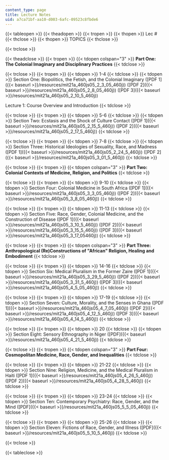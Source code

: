 ```yaml
---
content_type: page
title: Lecture Notes
uid: a7ca71bf-aa10-d003-6afc-09523c8fbde6
---
```


{{< tableopen >}}
{{< theadopen >}}
{{< tropen >}}
{{< thopen >}}
Lec #
{{< thclose >}}
{{< thopen >}}
TOPICS
{{< thclose >}}

{{< trclose >}}

{{< theadclose >}}
{{< tropen >}}
{{< tdopen colspan="3" >}}
**Part One: The Colonial Imaginary and Disciplinary Practices**
{{< tdclose >}}

{{< trclose >}}
{{< tropen >}}
{{< tdopen >}}
1-4
{{< tdclose >}}
{{< tdopen >}}
Section One: Biopolitics, the Fetish, and the Colonial Imaginary ([PDF 1]({{< baseurl >}}/resources/mit21a_460js05_2_3_05_460j)) ([PDF 2]({{< baseurl >}}/resources/mit21a_460js05_2_8_05_460j)) ([PDF 3]({{< baseurl >}}/resources/mit21a_460js05_2_10_5_460j))  
  
Lecture 1: Course Overview and Introduction
{{< tdclose >}}

{{< trclose >}}
{{< tropen >}}
{{< tdopen >}}
5-6
{{< tdclose >}}
{{< tdopen >}}
Section Two: Ecstasis and the Shock of Culture Contact ([PDF 1]({{< baseurl >}}/resources/mit21a_460js05_2_15_5_460j)) ([PDF 2]({{< baseurl >}}/resources/mit21a_460js05_2_17_5_460j))
{{< tdclose >}}

{{< trclose >}}
{{< tropen >}}
{{< tdopen >}}
7-8
{{< tdclose >}}
{{< tdopen >}}
Section Three: Historical Ideologies of Sexuality, Race, and Madness ([PDF 1]({{< baseurl >}}/resources/mit21a_460js05_2_24_5_460j)) ([PDF 2]({{< baseurl >}}/resources/mit21a_460js05_3_01_5_460j))
{{< tdclose >}}

{{< trclose >}}
{{< tropen >}}
{{< tdopen colspan="3" >}}
**Part Two: Colonial Contexts of Medicine, Religion, and Politics**
{{< tdclose >}}

{{< trclose >}}
{{< tropen >}}
{{< tdopen >}}
9-10
{{< tdclose >}}
{{< tdopen >}}
Section Four: Colonial Medicine in South Africa ([PDF 1]({{< baseurl >}}/resources/mit21a_460js05_3_3_05_460j)) ([PDF 2]({{< baseurl >}}/resources/mit21a_460js05_3_8_05_460j))
{{< tdclose >}}

{{< trclose >}}
{{< tropen >}}
{{< tdopen >}}
11-13
{{< tdclose >}}
{{< tdopen >}}
Section Five: Race, Gender, Colonial Medicine, and the Construction of Disease ([PDF 1]({{< baseurl >}}/resources/mit21a_460js05_3_10_5_460j)) ([PDF 2]({{< baseurl >}}/resources/mit21a_460js05_3_15_5_460j)) ([PDF 3]({{< baseurl >}}/resources/mit21a_460js05_3_17_05460j))
{{< tdclose >}}

{{< trclose >}}
{{< tropen >}}
{{< tdopen colspan="3" >}}
**Part Three: Anthropological (Re)Constructions of "African" Religion, Healing and Embodiment**
{{< tdclose >}}

{{< trclose >}}
{{< tropen >}}
{{< tdopen >}}
14-16
{{< tdclose >}}
{{< tdopen >}}
Section Six: Medical Pluralism in the Former Zaire ([PDF 1]({{< baseurl >}}/resources/mit21a_460js05_3_29_5_460j)) ([PDF 2]({{< baseurl >}}/resources/mit21a_460js05_3_31_5_460j)) ([PDF 3]({{< baseurl >}}/resources/mit21a_460js05_4_5_05_460j))
{{< tdclose >}}

{{< trclose >}}
{{< tropen >}}
{{< tdopen >}}
17-19
{{< tdclose >}}
{{< tdopen >}}
Section Seven: Culture, Morality, and the Senses in Ghana ([PDF 1]({{< baseurl >}}/resources/mit21a_460js05_4_7_05_460j)) ([PDF 2]({{< baseurl >}}/resources/mit21a_460js05_4_12_5_460j)) ([PDF 3]({{< baseurl >}}/resources/mit21a_460js05_4_14_5_460j))
{{< tdclose >}}

{{< trclose >}}
{{< tropen >}}
{{< tdopen >}}
20
{{< tdclose >}}
{{< tdopen >}}
Section Eight: Sensory Ethnography in Niger ([PDF]({{< baseurl >}}/resources/mit21a_460js05_4_21_5_460j))
{{< tdclose >}}

{{< trclose >}}
{{< tropen >}}
{{< tdopen colspan="3" >}}
**Part Four: Cosmopolitan Medicine, Race, Gender, and Inequalities**
{{< tdclose >}}

{{< trclose >}}
{{< tropen >}}
{{< tdopen >}}
21-22
{{< tdclose >}}
{{< tdopen >}}
Section Nine: Religion, Medicine, and the Medical Pluralism in Haiti ([PDF 1]({{< baseurl >}}/resources/mit21a_460js05_4_26_5_460j)) ([PDF 2]({{< baseurl >}}/resources/mit21a_460js05_4_28_5_460j))
{{< tdclose >}}

{{< trclose >}}
{{< tropen >}}
{{< tdopen >}}
23-24
{{< tdclose >}}
{{< tdopen >}}
Section Ten: Contemporary Psychiatry: Race, Gender, and the Mind ([PDF]({{< baseurl >}}/resources/mit21a_460js05_5_5_05_460j))
{{< tdclose >}}

{{< trclose >}}
{{< tropen >}}
{{< tdopen >}}
25-26
{{< tdclose >}}
{{< tdopen >}}
Section Eleven: Fictions of Race, Gender, and Illness ([PDF]({{< baseurl >}}/resources/mit21a_460js05_5_10_5_460j))
{{< tdclose >}}

{{< trclose >}}

{{< tableclose >}}